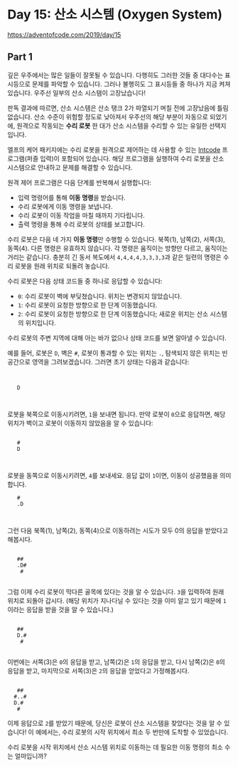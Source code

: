 # Day 15: 산소 시스템 (Oxygen System)
<https://adventofcode.com/2019/day/15>

## Part 1
깊은 우주에서는 많은 일들이 잘못될 수 있습니다. 다행히도 그러한 것들 중 대다수는 표시등으로 문제를 파악할 수 있습니다. 그러나 불행히도 그 표시등들 중 하나가 지금 켜져 있습니다. 우주선 일부의 산소 시스템이 고장났습니다!

판독 결과에 따르면, 산소 시스템은 산소 탱크 2가 파열되기 며칠 전에 고장났음에 틀림없습니다. 산소 수준이 위험할 정도로 낮아져서 우주선의 해당 부분이 자동으로 되었기에, 원격으로 작동되는 **수리 로봇** 한 대가 산소 시스템을 수리할 수 있는 유일한 선택지입니다.

엘프의 케어 패키지에는 수리 로봇을 원격으로 제어하는 데 사용할 수 있는 [Intcode](../day9) 프로그램(퍼즐 입력)이 포함되어 있습니다. 해당 프로그램을 실행하여 수리 로봇을 산소 시스템으로 안내하고 문제를 해결할 수 있습니다.

원격 제어 프로그램은 다음 단계를 반복해서 실행합니다:

- 입력 명령어를 통해 **이동 명령**을 받습니다.
- 수리 로봇에게 이동 명령을 보냅니다.
- 수리 로봇이 이동 작업을 마칠 때까지 기다립니다.
- 출력 명령을 통해 수리 로봇의 상태를 보고합니다.

수리 로봇은 다음 네 가지 **이동 명령**만 수행할 수 있습니다. 북쪽(1), 남쪽(2), 서쪽(3), 동쪽(4). 다른 명령은 유효하지 않습니다. 각 명령은 움직이는 방향만 다르고, 움직이는 거리는 같습니다. 충분히 긴 동서 복도에서 `4,4,4,4,3,3,3,3`과 같은 일련의 명령은 수리 로봇을 원래 위치로 되돌려 놓습니다.

수리 로봇은 다음 상태 코드들 중 하나로 응답할 수 있습니다:

- `0`: 수리 로봇이 벽에 부딪쳤습니다. 위치는 변경되지 않았습니다.
- `1`: 수리 로봇이 요청한 방향으로 한 단계 이동했습니다.
- `2`: 수리 로봇이 요청한 방향으로 한 단계 이동했습니다; 새로운 위치는 산소 시스템의 위치입니다.

수리 로봇의 주변 지역에 대해 아는 바가 없으나 상태 코드를 보면 알아낼 수 있습니다.

예를 들어, 로봇은 `D`, 벽은 `#`, 로봇이 통과할 수 있는 위치는 `.`, 탐색되지 않은 위치는 빈 공간으로 영역을 그려보겠습니다. 그러면 초기 상태는 다음과 같습니다:

``` text
      
      
   D  
      
      
```

로봇을 북쪽으로 이동시키려면, `1`을 보내면 됩니다. 만약 로봇이 `0`으로 응답하면, 해당 위치가 벽이고 로봇이 이동하지 않았음을 알 수 있습니다:

``` text
      
   #  
   D  
      
      
```

로봇을 동쪽으로 이동시키려면, `4`를 보내세요. 응답 값이 `1`이면, 이동이 성공했음을 의미합니다.

``` text      
   #  
   .D 
      
      
```

그런 다음 북쪽(1), 남쪽(2), 동쪽(4)으로 이동하려는 시도가 모두 0의 응답을 받았다고 해봅시다.

``` text
      
   ## 
   .D#
    # 
      
```

그럼 이제 수리 로봇이 막다른 골목에 있다는 것을 알 수 있습니다. `3`을 입력하여 원래 위치로 되돌아 갑시다. (해당 위치가 지나다닐 수 있다는 것을 이미 알고 있기 때문에 `1`이라는 응답을 받을 것을 알 수 있습니다.)

``` text
      
   ## 
   D.#
    # 
      
```

이번에는 서쪽(3)은 `0`의 응답을 받고, 남쪽(2)은 `1`의 응답을 받고, 다시 남쪽(2)은 `0`의 응답을 받고, 마지막으로 서쪽(3)은 `2`의 응답을 얻었다고 가정해봅시다.

``` text
      
   ## 
  #..#
  D.# 
   #  
```

이제 응답으로 `2`를 받았기 때문에, 당신은 로봇이 산소 시스템을 찾았다는 것을 알 수 있습니다! 이 예에서는, 수리 로봇의 시작 위치에서 최소 두 번만에 도착할 수 있었습니다.

수리 로봇을 시작 위치에서 산소 시스템 위치로 이동하는 데 필요한 이동 명령의 최소 수는 얼마입니까?